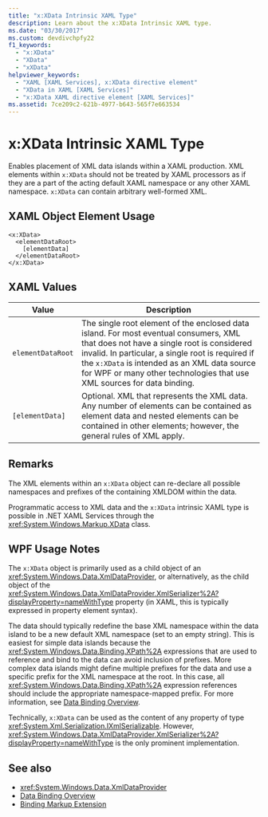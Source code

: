 ```yaml
---
title: "x:XData Intrinsic XAML Type"
description: Learn about the x:XData Intrinsic XAML type.
ms.date: "03/30/2017"
ms.custom: devdivchpfy22
f1_keywords: 
  - "x:XData"
  - "XData"
  - "xXData"
helpviewer_keywords: 
  - "XAML [XAML Services], x:XData directive element"
  - "XData in XAML [XAML Services]"
  - "x:XData XAML directive element [XAML Services]"
ms.assetid: 7ce209c2-621b-4977-b643-565f7e663534
---
```

# x:XData Intrinsic XAML Type

Enables placement of XML data islands within a XAML production. XML elements within `x:XData` should not be treated by XAML processors as if they are a part of the acting default XAML namespace or any other XAML namespace. `x:XData` can contain arbitrary well-formed XML.

## XAML Object Element Usage

```xaml
<x:XData>
  <elementDataRoot>
    [elementData]
  </elementDataRoot>
</x:XData>
```

## XAML Values

| Value | Description |
|-------|-------------|
|`elementDataRoot`|The single root element of the enclosed data island. For most eventual consumers, XML that does not have a single root is considered invalid. In particular, a single root is required if the `x:XData` is intended as an XML data source for WPF or many other technologies that use XML sources for data binding.|
|`[elementData]`|Optional. XML that represents the XML data. Any number of elements can be contained as element data and nested elements can be contained in other elements; however, the general rules of XML apply.|

## Remarks

The XML elements within an `x:XData` object can re-declare all possible namespaces and prefixes of the containing XMLDOM within the data.

Programmatic access to XML data and the `x:XData` intrinsic XAML type is possible in .NET XAML Services through the <xref:System.Windows.Markup.XData> class.

## WPF Usage Notes

The `x:XData` object is primarily used as a child object of an <xref:System.Windows.Data.XmlDataProvider>, or alternatively, as the child object of the <xref:System.Windows.Data.XmlDataProvider.XmlSerializer%2A?displayProperty=nameWithType> property (in XAML, this is typically expressed in property element syntax).

The data should typically redefine the base XML namespace within the data island to be a new default XML namespace (set to an empty string). This is easiest for simple data islands because the <xref:System.Windows.Data.Binding.XPath%2A> expressions that are used to reference and bind to the data can avoid inclusion of prefixes. More complex data islands might define multiple prefixes for the data and use a specific prefix for the XML namespace at the root. In this case, all <xref:System.Windows.Data.Binding.XPath%2A> expression references should include the appropriate namespace-mapped prefix. For more information, see [Data Binding Overview](../net/wpf/data/index.md?view=netdesktop-5.0&preserve-view=true).

Technically, `x:XData` can be used as the content of any property of type <xref:System.Xml.Serialization.IXmlSerializable>. However, <xref:System.Windows.Data.XmlDataProvider.XmlSerializer%2A?displayProperty=nameWithType> is the only prominent implementation.

## See also

- <xref:System.Windows.Data.XmlDataProvider>
- [Data Binding Overview](../net/wpf/data/index.md?view=netdesktop-5.0&preserve-view=true)
- [Binding Markup Extension](../framework/wpf/advanced/binding-markup-extension.md)
